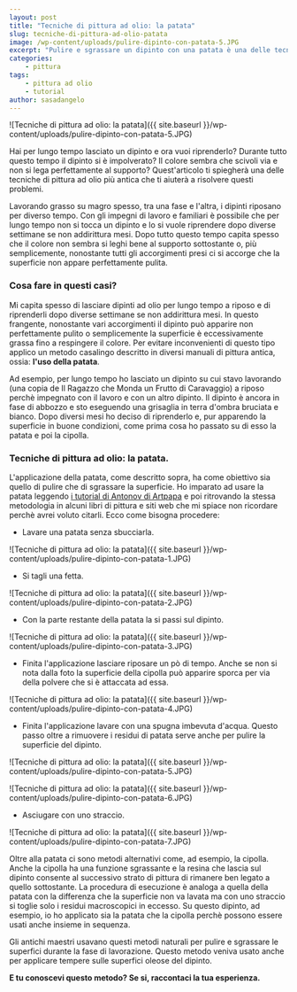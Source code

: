 ```yaml
---
layout: post
title: "Tecniche di pittura ad olio: la patata"
slug: tecniche-di-pittura-ad-olio-patata
image: /wp-content/uploads/pulire-dipinto-con-patata-5.JPG
excerpt: "Pulire e sgrassare un dipinto con una patata è una delle tecniche di pittura ad olio più conosciuta e antica. Quest'articolo ti spiega come usarla."
categories:
    - pittura
tags:
    - pittura ad olio
    - tutorial
author: sasadangelo
---
```


![Tecniche di pittura ad olio: la patata]({{ site.baseurl }}/wp-content/uploads/pulire-dipinto-con-patata-5.JPG)

Hai per lungo tempo lasciato un dipinto e ora vuoi riprenderlo? Durante tutto questo tempo il dipinto si è impolverato? Il colore sembra che scivoli via e non si lega perfettamente al supporto? Quest'articolo ti spiegherà una delle tecniche di pittura ad olio più antica che ti aiuterà a risolvere questi problemi.

Lavorando grasso su magro spesso, tra una fase e l'altra, i dipinti riposano per diverso tempo. Con gli impegni di lavoro e familiari è possibile che per lungo tempo non si tocca un dipinto e lo si vuole riprendere dopo diverse settimane se non addirittura mesi. Dopo tutto questo tempo capita spesso che il colore non sembra si leghi bene al supporto sottostante o, più semplicemente, nonostante tutti gli accorgimenti presi ci si accorge che la superficie non appare perfettamente pulita.

### Cosa fare in questi casi?

Mi capita spesso di lasciare dipinti ad olio per lungo tempo a riposo e di riprenderli dopo diverse settimane se non addirittura mesi. In questo frangente, nonostante vari accorgimenti il dipinto può apparire non perfettamente pulito o semplicemente la superficie è eccessivamente grassa fino a respingere il colore. Per evitare inconvenienti di questo tipo applico un metodo casalingo descritto in diversi manuali di pittura antica, ossia: **l'uso della patata**.

Ad esempio, per lungo tempo ho lasciato un dipinto su cui stavo lavorando (una copia de Il Ragazzo che Monda un Frutto di Caravaggio) a riposo perchè impegnato con il lavoro e con un altro dipinto. Il dipinto è ancora in fase di abbozzo e sto eseguendo una grisaglia in terra d'ombra bruciata e bianco. Dopo diversi mesi ho deciso di riprenderlo e, pur apparendo la superficie in buone condizioni, come prima cosa ho passato su di esso la patata e poi la cipolla.

### Tecniche di pittura ad olio: la patata.

L'applicazione della patata, come descritto sopra, ha come obiettivo sia quello di pulire che di sgrassare la superficie. Ho imparato ad usare la patata leggendo [i tutorial di Antonov di Artpapa](http://www.artpapa.com/) e poi ritrovando la stessa metodologia in alcuni libri di pittura e siti web che mi spiace non ricordare perchè avrei voluto citarli. Ecco come bisogna procedere:

* Lavare una patata senza sbucciarla. 

![Tecniche di pittura ad olio: la patata]({{ site.baseurl }}/wp-content/uploads/pulire-dipinto-con-patata-1.JPG)

* Si tagli una fetta. 

![Tecniche di pittura ad olio: la patata]({{ site.baseurl }}/wp-content/uploads/pulire-dipinto-con-patata-2.JPG)

* Con la parte restante della patata la si passi sul dipinto. 

![Tecniche di pittura ad olio: la patata]({{ site.baseurl }}/wp-content/uploads/pulire-dipinto-con-patata-3.JPG)

* Finita l'applicazione lasciare riposare un pò di tempo. Anche se non si nota dalla foto la superficie della cipolla può apparire sporca per via della polvere che si è attaccata ad essa. 

![Tecniche di pittura ad olio: la patata]({{ site.baseurl }}/wp-content/uploads/pulire-dipinto-con-patata-4.JPG)

* Finita l'applicazione lavare con una spugna imbevuta d'acqua. Questo passo oltre a rimuovere i residui di patata serve anche per pulire la superficie del dipinto. 

![Tecniche di pittura ad olio: la patata]({{ site.baseurl }}/wp-content/uploads/pulire-dipinto-con-patata-5.JPG) 

![Tecniche di pittura ad olio: la patata]({{ site.baseurl }}/wp-content/uploads/pulire-dipinto-con-patata-6.JPG)

* Asciugare con uno straccio. 

![Tecniche di pittura ad olio: la patata]({{ site.baseurl }}/wp-content/uploads/pulire-dipinto-con-patata-7.JPG)

Oltre alla patata ci sono metodi alternativi come, ad esempio, la cipolla. Anche la cipolla ha una funzione sgrassante e la resina che lascia sul dipinto consente al successivo strato di pittura di rimanere ben legato a quello sottostante. La procedura di esecuzione è analoga a quella della patata con la differenza che la superficie non va lavata ma con uno straccio si toglie solo i residui macroscopici in eccesso. Su questo dipinto, ad esempio, io ho applicato sia la patata che la cipolla perchè possono essere usati anche insieme in sequenza.

Gli antichi maestri usavano questi metodi naturali per pulire e sgrassare le superfici durante la fase di lavorazione. Questo metodo veniva usato anche per applicare tempere sulle superfici oleose del dipinto.

**E tu conoscevi questo metodo? Se si, raccontaci la tua esperienza.**
